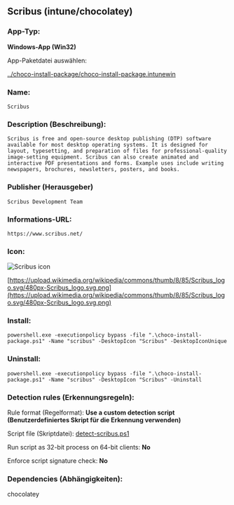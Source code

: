 ## Scribus (intune/chocolatey)

### App-Typ:

__Windows-App (Win32)__

App-Paketdatei auswählen:

[../choco-install-package/choco-install-package.intunewin](../choco-install-package/choco-install-package.intunewin?raw=true)


### Name:

```
Scribus
```

### Description (Beschreibung):

```
Scribus is free and open-source desktop publishing (DTP) software available for most desktop operating systems. It is designed for layout, typesetting, and preparation of files for professional-quality image-setting equipment. Scribus can also create animated and interactive PDF presentations and forms. Example uses include writing newspapers, brochures, newsletters, posters, and books.
```

### Publisher (Herausgeber)

```
Scribus Development Team
```


### Informations-URL:

```
https://www.scribus.net/
```

### Icon:

![Scribus icon](https://upload.wikimedia.org/wikipedia/commons/thumb/8/85/Scribus_logo.svg/120px-Scribus_logo.svg.png)

[https://upload.wikimedia.org/wikipedia/commons/thumb/8/85/Scribus_logo.svg/480px-Scribus_logo.svg.png](https://upload.wikimedia.org/wikipedia/commons/thumb/8/85/Scribus_logo.svg/480px-Scribus_logo.svg.png)

### Install:

```
powershell.exe -executionpolicy bypass -file ".\choco-install-package.ps1" -Name "scribus" -DesktopIcon "Scribus" -DesktopIconUnique
```


### Uninstall:

```
powershell.exe -executionpolicy bypass -file ".\choco-install-package.ps1" -Name "scribus" -DesktopIcon "Scribus" -Uninstall
```


### Detection rules (Erkennungsregeln):

Rule format (Regelformat): __Use a custom detection script (Benutzerdefiniertes Skript für die Erkennung verwenden)__

Script file (Skriptdatei): [detect-scribus.ps1](./detect-scribus.ps1?raw=true)

Run script as 32-bit process on 64-bit clients: __No__

Enforce script signature check: __No__

### Dependencies (Abhängigkeiten):

chocolatey


